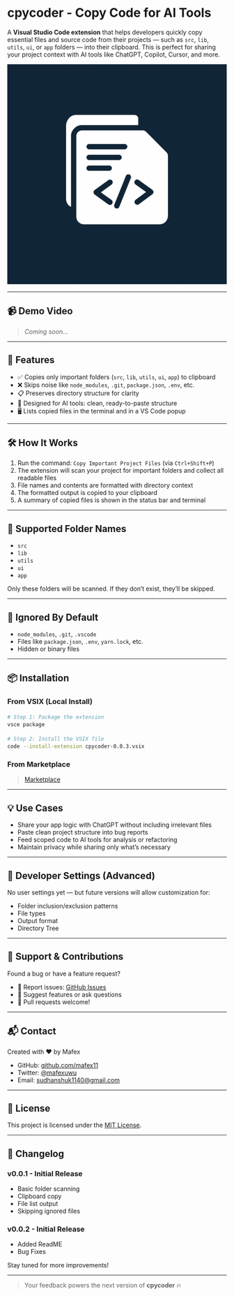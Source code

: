 # cpycoder - Copy Code for AI Tools

A **Visual Studio Code extension** that helps developers quickly copy essential files and source code from their projects — such as `src`, `lib`, `utils`, `ui`, or `app` folders — into their clipboard. This is perfect for sharing your project context with AI tools like ChatGPT, Copilot, Cursor, and more.

![cpycoder logo](./icon.png)

---

## 📹 Demo Video
> _Coming soon..._

---

## 🚀 Features

- ✅ Copies only important folders (`src`, `lib`, `utils`, `ui`, `app`) to clipboard
- ❌ Skips noise like `node_modules`, `.git`, `package.json`, `.env`, etc.
- 📋 Preserves directory structure for clarity
- 🧠 Designed for AI tools: clean, ready-to-paste structure
- 🖥️ Lists copied files in the terminal and in a VS Code popup

---

## 🛠 How It Works

1. Run the command: `Copy Important Project Files` (via `Ctrl+Shift+P`)
2. The extension will scan your project for important folders and collect all readable files
3. File names and contents are formatted with directory context
4. The formatted output is copied to your clipboard
5. A summary of copied files is shown in the status bar and terminal

---

## 🧪 Supported Folder Names

- `src`
- `lib`
- `utils`
- `ui`
- `app`

Only these folders will be scanned. If they don’t exist, they’ll be skipped.

---

## 🚫 Ignored By Default

- `node_modules`, `.git`, `.vscode`
- Files like `package.json`, `.env`, `yarn.lock`, etc.
- Hidden or binary files

---

## 📦 Installation

### From VSIX (Local Install)

```bash
# Step 1: Package the extension
vsce package

# Step 2: Install the VSIX file
code --install-extension cpycoder-0.0.3.vsix
```

### From Marketplace
>[Marketplace]([https://marketplace.visualstudio.com/items?itemName=yourpublisher.cpycoder](https://marketplace.visualstudio.com/items?itemName=Mafex.cpycoder&ssr=false#overview))

---

## 💡 Use Cases

- Share your app logic with ChatGPT without including irrelevant files
- Paste clean project structure into bug reports
- Feed scoped code to AI tools for analysis or refactoring
- Maintain privacy while sharing only what’s necessary

---

## 🧰 Developer Settings (Advanced)

No user settings yet — but future versions will allow customization for:

- Folder inclusion/exclusion patterns
- File types
- Output format
- Directory Tree

---

## 🐞 Support & Contributions

Found a bug or have a feature request?

- 🐛 Report issues: [GitHub Issues](https://github.com/mafex11/cpycoder2/issues)
- 💬 Suggest features or ask questions
- 🤝 Pull requests welcome!

---

## 📬 Contact

Created with ❤️ by Mafex

- GitHub: [github.com/mafex11](https://github.com/mafex11)
- Twitter: [@mafexuwu](https://twitter.com/mafexuwu)
- Email: sudhanshuk1140@gmail.com

---

## 📄 License

This project is licensed under the [MIT License](./LICENSE).

---

## 📘 Changelog

### v0.0.1 - Initial Release
- Basic folder scanning
- Clipboard copy
- File list output
- Skipping ignored files

### v0.0.2 - Initial Release
- Added ReadME
- Bug Fixes



Stay tuned for more improvements!

---

> Your feedback powers the next version of **cpycoder** 🔥

